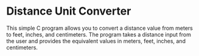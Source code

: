 # Distance Unit Converter

This simple C program allows you to convert a distance value from meters to feet, inches, and centimeters. 
The program takes a distance input from the user and provides the equivalent values in meters, feet, inches, and centimeters.
